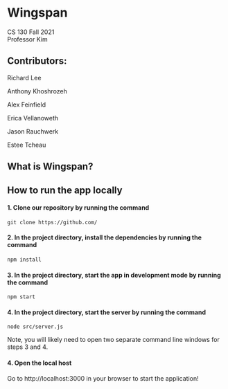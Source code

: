 # Wingspan

CS 130 
Fall 2021  
Professor Kim

## Contributors: 

Richard Lee

Anthony Khoshrozeh

Alex Feinfield

Erica Vellanoweth

Jason Rauchwerk

Estee Tcheau  

## What is Wingspan?


## How to run the app locally

#### 1. Clone our repository by running the command

`git clone https://github.com/`

#### 2. In the project directory, install the dependencies by running the command

`npm install` 

#### 3. In the project directory, start the app in development mode by running the command

`npm start`   

#### 4. In the project directory, start the server by running the command

`node src/server.js`  

Note, you will likely need to open two separate command line windows for steps 3 and 4.

#### 4. Open the local host

Go to http://localhost:3000 in your browser to start the application!
